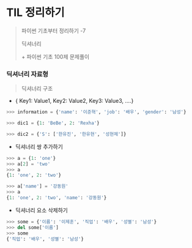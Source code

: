 # TIL 정리하기

>파이썬 기초부터 정리하기 -7
>
>딕셔너리
>
>\+ 파이썬 기초 100제 문제풀이



### 딕셔너리 자료형

> 딕셔너리 구조

- { Key1: Value1, Key2: Value2, Key3: Value3, ....}

```python
>>> information = {'name': '이준혁', 'job': '배우', 'gender': '남성'}

>>> dic1 = {1: 'BeBe', 2: 'Rexha'}

>>> dic2 = {'S': ['한유진', '한유현', '성현제']}
```



- 딕셔너리 쌍 추가하기

```python
>>> a = {1: 'one'}
>>> a[2] = 'two'
>>> a
{1: 'one', 2: 'two'}

>>> a['name'] = '강동원'
>>> a
{1: 'one', 2: 'two', 'name': '강동원'}
```

- 딕셔너리 요소 삭제하기

```python
>>> some = {'이름': '이제훈', '직업': '배우', '성별': '남성'}
>>> del some['이름']
>>> some
{'직업': '배우', '성별': '남성'}
```















